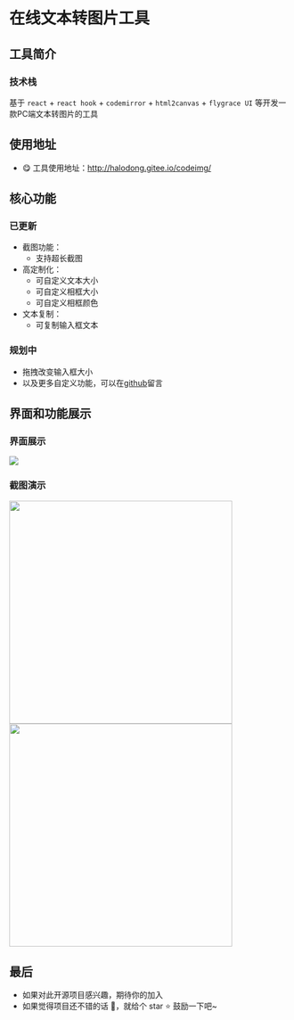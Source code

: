# 在线文本转图片工具

## 工具简介
### 技术栈
基于 `react` + `react hook` + `codemirror` + `html2canvas` + `flygrace UI` 等开发一款PC端文本转图片的工具

## 使用地址
- 😋 工具使用地址：http://halodong.gitee.io/codeimg/

## 核心功能
### 已更新
- 截图功能：
  - 支持超长截图
- 高定制化：
  - 可自定义文本大小
  - 可自定义相框大小
  - 可自定义相框颜色
- 文本复制：
  - 可复制输入框文本

### 规划中
- 拖拽改变输入框大小
- 以及更多自定义功能，可以在[github](https://github.com/halodong/codeimg)留言

## 界面和功能展示
### 界面展示

![](https://cdn.jsdelivr.net/gh/halodong/CDN@1.1/cloudPic/codeimg/首页.PNG)

### 截图演示

<img src="https://cdn.jsdelivr.net/gh/halodong/CDN@1.1/cloudPic/codeimg/演示1.png"  width="400" margin='0 auto'>

<img src="https://cdn.jsdelivr.net/gh/halodong/CDN@1.1/cloudPic/codeimg/演示2.png"  width="400" margin='0 auto'>


## 最后
- 如果对此开源项目感兴趣，期待你的加入
- 如果觉得项目还不错的话 👏，就给个 star ⭐ 鼓励一下吧~